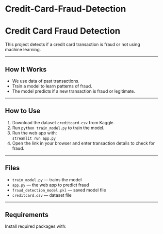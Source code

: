 # Credit-Card-Fraud-Detection
# Credit Card Fraud Detection

This project detects if a credit card transaction is fraud or not using machine learning.

---

## How It Works

- We use data of past transactions.
- Train a model to learn patterns of fraud.
- The model predicts if a new transaction is fraud or legitimate.

---

## How to Use

1. Download the dataset `creditcard.csv` from Kaggle.
2. Run `python train_model.py` to train the model.
3. Run the web app with:  
   `streamlit run app.py`
4. Open the link in your browser and enter transaction details to check for fraud.

---

## Files

- `train_model.py` — trains the model
- `app.py` — the web app to predict fraud
- `fraud_detection_model.pkl` — saved model file
- `creditcard.csv` — dataset file

---

## Requirements

Install required packages with:

